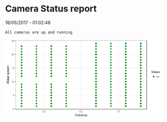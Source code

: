 Camera Status report
================
18/05/2017 - 01:02:48

    All cameras are up and running

![](camreport_files/figure-markdown_github/unnamed-chunk-2-1.png)
